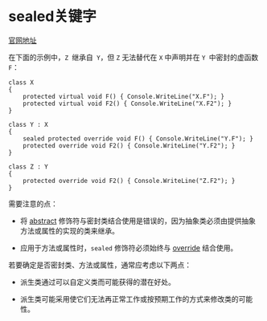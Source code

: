 # sealed关键字

[官网地址](https://learn.microsoft.com/zh-cn/dotnet/csharp/language-reference/keywords/sealed)

在下面的示例中，`Z `继承自` Y`，但 `Z` 无法替代在 `X` 中声明并在 `Y `中密封的虚函数` F`：
```
class X
{
    protected virtual void F() { Console.WriteLine("X.F"); }
    protected virtual void F2() { Console.WriteLine("X.F2"); }
}

class Y : X
{
    sealed protected override void F() { Console.WriteLine("Y.F"); }
    protected override void F2() { Console.WriteLine("Y.F2"); }
}

class Z : Y
{
    protected override void F2() { Console.WriteLine("Z.F2"); }
}
```

需要注意的点：

* 将 [abstract](https://learn.microsoft.com/zh-cn/dotnet/csharp/language-reference/keywords/abstract) 修饰符与密封类结合使用是错误的，因为抽象类必须由提供抽象方法或属性的实现的类来继承。

* 应用于方法或属性时，`sealed` 修饰符必须始终与 [override](https://learn.microsoft.com/zh-cn/dotnet/csharp/language-reference/keywords/override) 结合使用。

若要确定是否密封类、方法或属性，通常应考虑以下两点：

* 派生类通过可以自定义类而可能获得的潜在好处。

* 派生类可能采用使它们无法再正常工作或按预期工作的方式来修改类的可能性。
